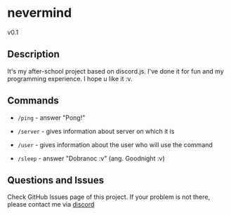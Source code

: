 # nevermind

v0.1

## Description

It's my after-school project based on discord.js. I've done it for fun and my programming experience. I hope u like it :v. 

## Commands

- ```/ping``` - answer "Pong!"

- ```/server``` - gives information about server on which it is

- ```/user``` - gives information about the user who will use the command

- ```/sleep``` - answer "Dobranoc :v" (ang. Goodnight :v)

## Questions and Issues

Check GitHub Issues page of this project. If your problem is not there, please contact me via [discord](https://discord.gg/f9EtgThamC)
